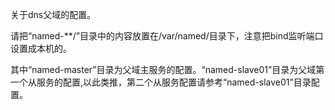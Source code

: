 关于dns父域的配置。

请把“named-**/”目录中的内容放置在/var/named/目录下，注意把bind监听端口设置成本机的。

其中“named-master”目录为父域主服务的配置。“named-slave01”目录为父域第一个从服务的配置,以此类推，第二个从服务配置请参考“named-slave01”目录配置。
